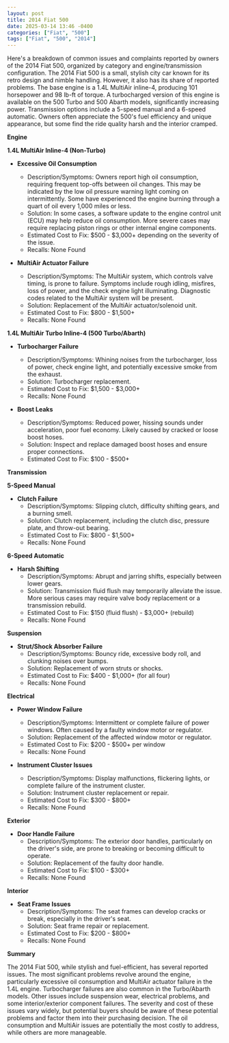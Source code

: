 ```yaml
---
layout: post
title: 2014 Fiat 500
date: 2025-03-14 13:46 -0400
categories: ["Fiat", "500"]
tags: ["Fiat", "500", "2014"]
---
```

Here's a breakdown of common issues and complaints reported by owners of the 2014 Fiat 500, organized by category and engine/transmission configuration. The 2014 Fiat 500 is a small, stylish city car known for its retro design and nimble handling. However, it also has its share of reported problems. The base engine is a 1.4L MultiAir inline-4, producing 101 horsepower and 98 lb-ft of torque. A turbocharged version of this engine is available on the 500 Turbo and 500 Abarth models, significantly increasing power. Transmission options include a 5-speed manual and a 6-speed automatic. Owners often appreciate the 500's fuel efficiency and unique appearance, but some find the ride quality harsh and the interior cramped.

**Engine**

**1.4L MultiAir Inline-4 (Non-Turbo)**

*   **Excessive Oil Consumption**
    *   Description/Symptoms: Owners report high oil consumption, requiring frequent top-offs between oil changes. This may be indicated by the low oil pressure warning light coming on intermittently. Some have experienced the engine burning through a quart of oil every 1,000 miles or less.
    *   Solution: In some cases, a software update to the engine control unit (ECU) may help reduce oil consumption. More severe cases may require replacing piston rings or other internal engine components.
    *   Estimated Cost to Fix: $500 - $3,000+ depending on the severity of the issue.
    *   Recalls: None Found

*   **MultiAir Actuator Failure**
    *   Description/Symptoms: The MultiAir system, which controls valve timing, is prone to failure. Symptoms include rough idling, misfires, loss of power, and the check engine light illuminating. Diagnostic codes related to the MultiAir system will be present.
    *   Solution: Replacement of the MultiAir actuator/solenoid unit.
    *   Estimated Cost to Fix: $800 - $1,500+
    *   Recalls: None Found

**1.4L MultiAir Turbo Inline-4 (500 Turbo/Abarth)**

*   **Turbocharger Failure**
    *   Description/Symptoms: Whining noises from the turbocharger, loss of power, check engine light, and potentially excessive smoke from the exhaust.
    *   Solution: Turbocharger replacement.
    *   Estimated Cost to Fix: $1,500 - $3,000+
    *   Recalls: None Found

*   **Boost Leaks**
    *   Description/Symptoms: Reduced power, hissing sounds under acceleration, poor fuel economy. Likely caused by cracked or loose boost hoses.
    *   Solution: Inspect and replace damaged boost hoses and ensure proper connections.
    *   Estimated Cost to Fix: $100 - $500+

**Transmission**

**5-Speed Manual**

*   **Clutch Failure**
    *   Description/Symptoms: Slipping clutch, difficulty shifting gears, and a burning smell.
    *   Solution: Clutch replacement, including the clutch disc, pressure plate, and throw-out bearing.
    *   Estimated Cost to Fix: $800 - $1,500+
    *   Recalls: None Found

**6-Speed Automatic**

*   **Harsh Shifting**
    *   Description/Symptoms: Abrupt and jarring shifts, especially between lower gears.
    *   Solution: Transmission fluid flush may temporarily alleviate the issue. More serious cases may require valve body replacement or a transmission rebuild.
    *   Estimated Cost to Fix: $150 (fluid flush) - $3,000+ (rebuild)
    *   Recalls: None Found

**Suspension**

*   **Strut/Shock Absorber Failure**
    *   Description/Symptoms: Bouncy ride, excessive body roll, and clunking noises over bumps.
    *   Solution: Replacement of worn struts or shocks.
    *   Estimated Cost to Fix: $400 - $1,000+ (for all four)
    *   Recalls: None Found

**Electrical**

*   **Power Window Failure**
    *   Description/Symptoms: Intermittent or complete failure of power windows. Often caused by a faulty window motor or regulator.
    *   Solution: Replacement of the affected window motor or regulator.
    *   Estimated Cost to Fix: $200 - $500+ per window
    *   Recalls: None Found

*   **Instrument Cluster Issues**
    *   Description/Symptoms: Display malfunctions, flickering lights, or complete failure of the instrument cluster.
    *   Solution: Instrument cluster replacement or repair.
    *   Estimated Cost to Fix: $300 - $800+
    *   Recalls: None Found

**Exterior**

*   **Door Handle Failure**
    *   Description/Symptoms: The exterior door handles, particularly on the driver's side, are prone to breaking or becoming difficult to operate.
    *   Solution: Replacement of the faulty door handle.
    *   Estimated Cost to Fix: $100 - $300+
    *   Recalls: None Found

**Interior**

*   **Seat Frame Issues**
    *   Description/Symptoms: The seat frames can develop cracks or break, especially in the driver's seat.
    *   Solution: Seat frame repair or replacement.
    *   Estimated Cost to Fix: $200 - $800+
    *   Recalls: None Found

**Summary**

The 2014 Fiat 500, while stylish and fuel-efficient, has several reported issues. The most significant problems revolve around the engine, particularly excessive oil consumption and MultiAir actuator failure in the 1.4L engine. Turbocharger failures are also common in the Turbo/Abarth models. Other issues include suspension wear, electrical problems, and some interior/exterior component failures. The severity and cost of these issues vary widely, but potential buyers should be aware of these potential problems and factor them into their purchasing decision. The oil consumption and MultiAir issues are potentially the most costly to address, while others are more manageable.

